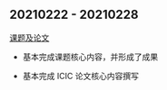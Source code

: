 ## 20210222 - 20210228

[课题及论文](https://github.com/Cheereus/EnsembleClassify)

- 基本完成课题核心内容，并形成了成果

- 基本完成 ICIC 论文核心内容撰写

